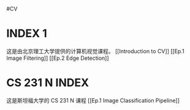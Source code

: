 #CV 

# INDEX 1 
这是由北京理工大学提供的计算机视觉课程。
[[Introduction to CV]]
[[Ep.1 Image Filtering]]
[[Ep.2 Edge Detection]]






# CS 231 N   INDEX 
这是斯坦福大学的 CS 231 N 课程
[[Ep.1 Image Classification Pipeline]] 